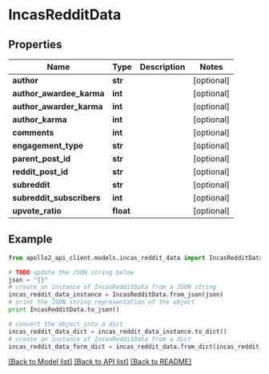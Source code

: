 # IncasRedditData


## Properties
Name | Type | Description | Notes
------------ | ------------- | ------------- | -------------
**author** | **str** |  | [optional] 
**author_awardee_karma** | **int** |  | [optional] 
**author_awarder_karma** | **int** |  | [optional] 
**author_karma** | **int** |  | [optional] 
**comments** | **int** |  | [optional] 
**engagement_type** | **str** |  | [optional] 
**parent_post_id** | **str** |  | [optional] 
**reddit_post_id** | **str** |  | [optional] 
**subreddit** | **str** |  | [optional] 
**subreddit_subscribers** | **int** |  | [optional] 
**upvote_ratio** | **float** |  | [optional] 

## Example

```python
from apollo2_api_client.models.incas_reddit_data import IncasRedditData

# TODO update the JSON string below
json = "{}"
# create an instance of IncasRedditData from a JSON string
incas_reddit_data_instance = IncasRedditData.from_json(json)
# print the JSON string representation of the object
print IncasRedditData.to_json()

# convert the object into a dict
incas_reddit_data_dict = incas_reddit_data_instance.to_dict()
# create an instance of IncasRedditData from a dict
incas_reddit_data_form_dict = incas_reddit_data.from_dict(incas_reddit_data_dict)
```
[[Back to Model list]](../README.md#documentation-for-models) [[Back to API list]](../README.md#documentation-for-api-endpoints) [[Back to README]](../README.md)


